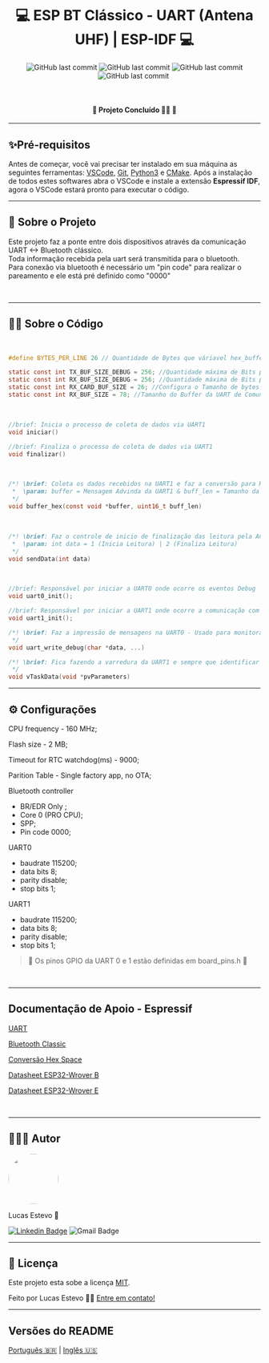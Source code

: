 <h1 align="center">💻 ESP BT Clássico - UART (Antena UHF) | ESP-IDF 💻</h1>
<p align="center">
<a>
    <img alt="GitHub last commit" src="https://img.shields.io/github/repo-size/LucasEstevo/Simple_CRC">
</a>
<a>
    <img alt="GitHub last commit" src="https://img.shields.io/github/last-commit/LucasEstevo/Simple_CRC">
</a>
<a>
    <img alt="GitHub last commit" src="https://img.shields.io/github/license/LucasEstevo/Simple_CRC">
</a>
<a>
    <img alt="GitHub last commit" src="https://img.shields.io/github/stars/LucasEstevo?style=social">
</a>
<a>
    <img alt="" src="https://img.shields.io/badge/feito%20por-Lucas Estevo-%237519C1">
<a>
</p>
<br/>

<h4 align="center"> 
	🚧 Projeto Concluído 🐱‍👤 🚧
</h4>

---

## ✨Pré-requisitos
Antes de começar, você vai precisar ter instalado em sua máquina as seguintes ferramentas:
[VSCode](https://code.visualstudio.com/), [Git](https://git-scm.com), [Python3](https://www.python.org/downloads/) e [CMake](https://cmake.org/).
Após a instalação de todos estes softwares abra o VSCode e instale a extensão **Espressif IDF**, agora o VSCode estará pronto para executar o código.
<br/>

---

## 📝 Sobre o Projeto
Este projeto faz a ponte entre dois dispositivos através da comunicação UART <-> Bluetooth clássico. </br>
Toda informação recebida pela uart será transmitida para o bluetooth.</br>
Para conexão via bluetooth é necessário um "pin code" para realizar o pareamento e ele está pré definido como "0000"

<br/>

---

## 🐱‍💻 Sobre o Código 

<br/>

```C
#define BYTES_PER_LINE 26 // Quantidade de Bytes que váriavel hex_buffer irá armazenar

static const int TX_BUF_SIZE_DEBUG = 256; //Quantidade máxima de Bits para escrita na UART Debug
static const int RX_BUF_SIZE_DEBUG = 256; //Quantidade máxima de Bits para leitura na UART Debug
static const int RX_CARD_BUF_SIZE = 26; //Configura o Tamanho de bytes do Cartão, fornecidos pela antena
static const int RX_BUF_SIZE = 78; //Tamanho do Buffer da UART de Comunicação com o outro equipamento
```

<br/>

``` C
//brief: Inicia o processo de coleta de dados via UART1
void iniciar()

//brief: Finaliza o processo de coleta de dados via UART1  
void finalizar()
```

<br/>

``` C
/*! \brief: Coleta os dados recebidos na UART1 e faz a conversão para Hex Scapce
 *  \param: buffer = Mensagem Advinda da UART1 & buff_len = Tamanho da Mensagem
 */ 
void buffer_hex(const void *buffer, uint16_t buff_len)
```
<br/>

``` C
/*! \brief: Faz o controle de inicio de finalização das leitura pela Antena
 *  \param: int data = 1 (Inicia Leitura) | 2 (Finaliza Leitura) 
 */ 
void sendData(int data)
```

<br/>

``` C
//brief: Responsável por iniciar a UART0 onde ocorre os eventos Debug
void uart0_init();

//brief: Responsável por iniciar a UART1 onde ocorre a comunicação com a Antena
void uart1_init();
```

``` C
/*! \brief: Faz a impressão de mensagens na UART0 - Usado para monitorar o funcionamento
 */
void uart_write_debug(char *data, ...)
```

``` C
/*! \brief: Fica fazendo a varredura da UART1 e sempre que identificar um código de cartão, vai fazer o tratamento e enviar somente o código do cartão por bluetooth.
 */
void vTaskData(void *pvParameters)
```


---

## ⚙ Configurações
CPU frequency - 160 MHz;

Flash size - 2 MB;

Timeout for RTC watchdog(ms) - 9000;

Parition Table - Single factory app, no OTA;

Bluetooth controller
* BR/EDR Only ;
* Core 0 (PRO CPU);
* SPP;
* Pin code 0000;     
                     
UART0
* baudrate 115200;
* data bits 8;
* parity disable;
* stop bits 1;
     
UART1
* baudrate 115200;
* data bits 8;
* parity disable;
* stop bits 1;

> 📜 Os pinos GPIO da UART 0 e 1 estão definidas em board_pins.h 📜

<br/>

---
## Documentação de Apoio - Espressif
[UART](https://docs.espressif.com/projects/esp-idf/en/latest/esp32/api-reference/peripherals/uart.html#_CPPv418uart_driver_delete11uart_port_t)

[Bluetooth Classic](https://docs.espressif.com/projects/esp-idf/en/latest/esp32/api-reference/bluetooth/esp_spp.html)

[Conversão Hex Space](https://docs.espressif.com/projects/esp-idf/en/latest/esp32/api-reference/system/log.html)

[Datasheet ESP32-Wrover B](https://br.mouser.com/datasheet/2/891/esp32_wrover_b_datasheet_en-1384674.pdf)

[Datasheet ESP32-Wrover E](https://br.mouser.com/datasheet/2/891/esp32_wrover_e_esp32_wrover_ie_datasheet_en-1855913.pdf)

</br>

---
## 🦸🏻‍♂️ Autor

 <img style="border-radius: 50%;" src="https://avatars.githubusercontent.com/u/86720109?s=400&v=4" width="100px;" alt=""/>

 Lucas Estevo 🚀
 
	
[![Linkedin Badge](https://img.shields.io/badge/-Lucas-blue?style=flat-square&logo=Linkedin&logoColor=white&link=https://www.linkedin.com/in/lucasestevo/)](https://www.linkedin.com/in/lucasestevo/)
![Gmail Badge](https://img.shields.io/badge/-lucasestevo2015@gmail.com-c14438?style=flat-square&logo=Gmail&logoColor=white)

---

## 📝 Licença

Este projeto esta sobe a licença [MIT](./LICENSE).

Feito por Lucas Estevo 👋🏽 [Entre em contato!](https://www.linkedin.com/in/lucasestevo/)

---

##  Versões do README

[Português 🇧🇷](./README-pt_BR.md)  |  [Inglês 🇺🇸](./README-en.md) 
